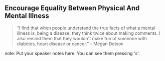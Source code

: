 ##  Encourage Equality Between Physical And Mental Illness

> “I find that when people understand the true facts of what a mental
> illness is, being a disease, they think twice about making comments.
> I also remind them that they wouldn't make fun of someone with
> diabetes, heart disease or cancer.” – Megan Dotson

note:
    Put your speaker notes here.
    You can see them pressing 's'.
